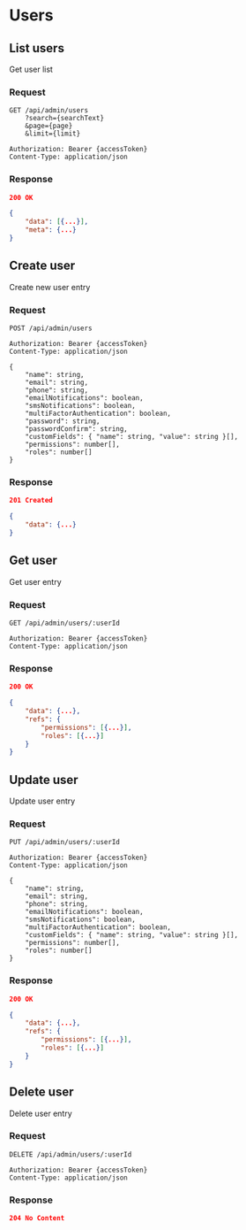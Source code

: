 # Users

## List users

Get user list

### Request

```http
GET /api/admin/users
    ?search={searchText}
    &page={page}
    &limit={limit}

Authorization: Bearer {accessToken}
Content-Type: application/json
```

### Response

```json
200 OK

{
    "data": [{...}],
    "meta": {...}
}
```

## Create user

Create new user entry

### Request

```http
POST /api/admin/users

Authorization: Bearer {accessToken}
Content-Type: application/json

{
    "name": string,
    "email": string,
    "phone": string,
    "emailNotifications": boolean,
    "smsNotifications": boolean,
    "multiFactorAuthentication": boolean,
    "password": string,
    "passwordConfirm": string,
    "customFields": { "name": string, "value": string }[],
    "permissions": number[],
    "roles": number[]
}
```

### Response

```json
201 Created

{
    "data": {...}
}
```

## Get user

Get user entry

### Request

```http
GET /api/admin/users/:userId

Authorization: Bearer {accessToken}
Content-Type: application/json
```

### Response

```json
200 OK

{
    "data": {...},
    "refs": {
        "permissions": [{...}],
        "roles": [{...}]
    }
}
```

## Update user

Update user entry

### Request

```http
PUT /api/admin/users/:userId

Authorization: Bearer {accessToken}
Content-Type: application/json

{
    "name": string,
    "email": string,
    "phone": string,
    "emailNotifications": boolean,
    "smsNotifications": boolean,
    "multiFactorAuthentication": boolean,
    "customFields": { "name": string, "value": string }[],
    "permissions": number[],
    "roles": number[]
}
```

### Response

```json
200 OK

{
    "data": {...},
    "refs": {
        "permissions": [{...}],
        "roles": [{...}]
    }
}
```

## Delete user

Delete user entry

### Request

```http
DELETE /api/admin/users/:userId

Authorization: Bearer {accessToken}
Content-Type: application/json
```

### Response

```json
204 No Content
```
